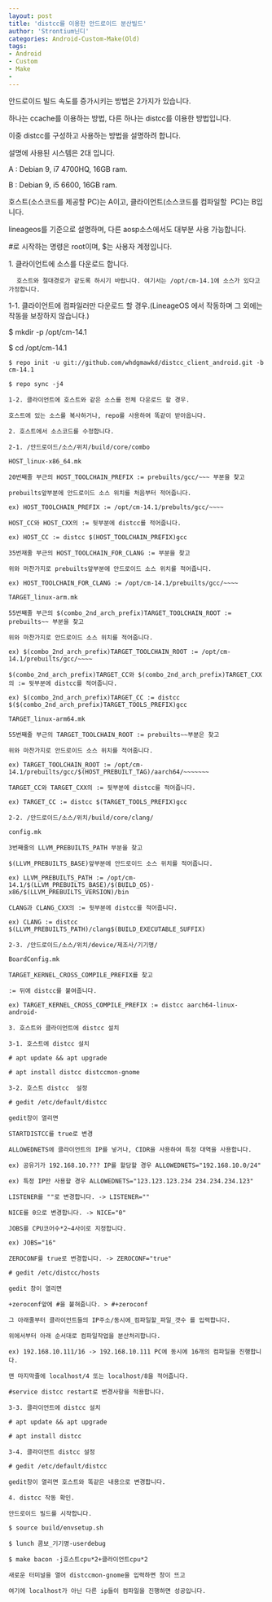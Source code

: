 ```yaml
---
layout: post
title: 'distcc를 이용한 안드로이드 분산빌드'
author: 'Strontium닌디'
categories: Android-Custom-Make(Old)
tags:
- Android
- Custom
- Make
-
---
```



<script> location.href='https://cafe.naver.com/develoid/688094' ; </script>

<p>안드로이드 빌드 속도를 증가시키는 방법은 2가지가 있습니다.</p>
<p>하나는 ccache를 이용하는 방법, 다른 하나는 distcc를 이용한 방법입니다.</p>
<p>이중 distcc를 구성하고 사용하는 방법을 설명하려 합니다.</p>
<p>설명에 사용된 시스템은 2대 입니다.</p>
<p>A :​ Debian 9, i7 4700HQ, 16GB ram.</p>
<p>B : Debian 9, i5 6600, 16GB ram. </p>
<p>호스트(소스코드를 제공할 PC)는 A이고, 클라이언트(소스코드를 컴파일할&nbsp; PC)는 B입니다.</p>
<p>lineageos를 기준으로 설명하며, 다른 aosp소스에서도 대부분 사용 가능합니다.</p>
<p>#로 시작하는 명령은 root이며, $는 사용자 계정입니다.</p>
<p>1. 클라이언트에 소스를 다운로드 합니다.</p>
<p>&nbsp;&nbsp;&nbsp; <code>호스트와 절대경로가 같도록 하시기 바랍니다. 여기서는 /opt/cm-14.1에 소스가 있다고 가정합니다.</code></p>
<p>1-1. 클라이언트에 컴파일러만 다운로드 할 경우.(LineageOS 에서 작동하며 그 외에는 작동을 보장하지 않습니다.)</p>
<p >$ mkdir -p /opt/cm-14.1</p>
<p >$ cd /opt/cm-14.1</p>
<p ><code>$ repo init -u git://github.com/whdgmawkd/distcc_client_android.git -b cm-14.1</code></p>
<p ><code>$ repo sync -j4</code></p>
<p ><code>1-2. 클라이언트에 호스트와 같은 소스를 전체 다운로드 할 경우.</code></p>
<p ><code>호스트에 있는 소스를 복사하거나, repo를 사용하여 똑같이 받아옵니다.</code></p>
<p ><code>2. 호스트에서 소스코드를 수정합니다.</code></p>
<p ><code>2-1. /안드로이드/소스/위치/build/core/combo</code></p>
<p ><code>HOST_linux-x86_64.mk</code></p>
<p ><code>20번째줄 부근의 HOST_TOOLCHAIN_PREFIX := prebuilts/gcc/~~~ 부분을 찾고</code></p>
<p ><code>prebuilts앞부분에 안드로이드 소스 위치를 처음부터 적어줍니다.</code></p>
<p ><code>ex) HOST_TOOLCHAIN_PREFIX := /opt/cm-14.1/prebults/gcc/~~~~</code></p>
<p ><code></code></p>
<p ><code>HOST_CC와 HOST_CXX의 := 뒷부분에 distcc를 적어줍니다.</code></p>
<p ><code>ex) HOST_CC := distcc $(HOST_TOOLCHAIN_PREFIX)gcc</code></p>
<p ><code></code></p>
<p ><code>35번재줄 부근의 HOST_TOOLCHAIN_FOR_CLANG := 부분을 찾고</code></p>
<p ><code>위와 마찬가지로 prebuilts앞부분에 안드로이드 소스 위치를 적어줍니다.</code></p>
<p ><code>ex) HOST_TOOLCHAIN_FOR_CLANG := /opt/cm-14.1/prebuilts/gcc/~~~~</code></p>
<p ><code></code></p>
<p ><code>TARGET_linux-arm.mk</code></p>
<p ><code>55번째줄 부근의 $(combo_2nd_arch_prefix)TARGET_TOOLCHAIN_ROOT := prebuilts~~ 부분을 찾고</code></p>
<p ><code>위와 마찬가지로 안드로이드 소스 위치를 적어줍니다.</code></p>
<p ><code>ex) $(combo_2nd_arch_prefix)TARGET_TOOLCHAIN_ROOT := /opt/cm-14.1/prebuilts/gcc/~~~~</code></p>
<p ><code></code></p>
<p ><code>$(combo_2nd_arch_prefix)TARGET_CC와 $(combo_2nd_arch_prefix)TARGET_CXX의 := 뒷부분에 distcc를 적어줍니다.</code></p>
<p ><code>ex) $(combo_2nd_arch_prefix)TARGET_CC := distcc $($(combo_2nd_arch_prefix)TARGET_TOOLS_PREFIX)gcc</code></p>
<p ><code></code></p>
<p ><code>TARGET_linux-arm64.mk</code></p>
<p ><code>55번째줄 부근의 TARGET_TOOLCHAIN_ROOT := prebuilts~~부분은 찾고</code></p>
<p ><code>위와 마찬가지로 안드로이드 소스 위치를 적어줍니다.</code></p>
<p ><code>ex) TARGET_TOOLCHAIN_ROOT := /opt/cm-14.1/prebuilts/gcc/$(HOST_PREBUILT_TAG)/aarch64/~~~~~~~</code></p>
<p ><code></code></p>
<p ><code>TARGET_CC와 TARGET_CXX의 := 뒷부분에 distcc를 적어줍니다.</code></p>
<p ><code>ex) TARGET_CC := distcc $(TARGET_TOOLS_PREFIX)gcc</code></p>
<p ><code></code></p>
<p ><code>2-2. /안드로이드/소스/위치/build/core/clang/</code></p>
<p ><code>config.mk&nbsp;</code></p>
<p ><code>3번째줄의 LLVM_PREBUILTS_PATH 부분을 찾고</code></p>
<p ><code>$(LLVM_PREBUILTS_BASE)앞부분에 안드로이드 소스 위치를 적어줍니다.</code></p>
<p ><code>ex) LLVM_PREBUILTS_PATH := /opt/cm-14.1/$(LLVM_PREBUILTS_BASE)/$(BUILD_OS)-x86/$(LLVM_PREBUILTS_VERSION)/bin</code></p>
<p ><code></code></p>
<p ><code>CLANG과 CLANG_CXX의 := 뒷부분에 distcc를 적어줍니다.</code></p>
<p ><code>ex) CLANG := distcc $(LLVM_PREBUILTS_PATH)/clang$(BUILD_EXECUTABLE_SUFFIX)</code></p>
<p ><code></code></p>
<p ><code>2-3. /안드로이드/소스/위치/device/제조사/기기명/</code></p>
<p ><code>BoardConfig.mk</code></p>
<p ><code>​TARGET_KERNEL_CROSS_COMPILE_PREFIX를 찾고 </code></p>
<p ><code>:= 뒤에 distcc를 붙여줍니다.</code></p>
<p ><code>ex) TARGET_KERNEL_CROSS_COMPILE_PREFIX := distcc aarch64-linux-android-</code></p>
<p ><code></code></p>
<p ><code>3. 호스트와 클라이언트에 distcc 설치</code></p>
<p ><code>3-1. 호스트에 distcc 설치</code></p>
<p ><code># apt update &amp;&amp; apt upgrade</code></p>
<p ><code># apt install distcc distccmon-gnome</code></p>
<p ><code>3-2. 호스트 distcc&nbsp; 설정</code></p>
<p ><code># gedit /etc/default/distcc</code></p>
<p ><code>gedit창이 열리면 </code></p>
<p ><code></code></p>
<p ><code>STARTDISTCC를 true로 변경</code></p>
<p ><code></code></p>
<p ><code>ALLOWEDNETS에 클라이언트의 IP를 넣거나, CIDR을 사용하여 특정 대역을 사용합니다.</code></p>
<p ><code>ex) 공유기가 192.168.10.??? IP를 할당할 경우 ALLOWEDNETS="192.168.10.0/24"</code></p>
<p ><code>ex) 특정 IP만 사용할 경우 ALLOWEDNETS="123.123.123.234 234.234.234.123"</code></p>
<p ><code></code></p>
<p ><code>LISTENER를 ""로 변경합니다.&nbsp;​-&gt; LISTENER=""​&nbsp;</code></p>
<p ><code></code></p>
<p ><code>NICE를 0으로 변경합니다. -&gt; NICE="0"</code></p>
<p ><code></code></p>
<p ><code>JOBS를 CPU코어수*2~4사이로 지정합니다. </code></p>
<p ><code>ex) JOBS="16"</code></p>
<p ><code></code></p>
<p ><code>ZEROCONF를 true로 변경합니다. -&gt; ZEROCONF="true"</code></p>
<p ><code></code></p>
<p ><code># gedit /etc/distcc/hosts</code></p>
<p ><code>gedit 창이 열리면</code></p>
<p ><code></code></p>
<p ><code>+zeroconf앞에 #을 붙혀줍니다. &gt; #+zeroconf</code></p>
<p ><code></code></p>
<p ><code>그 아래줄부터 클라이언트들의 IP주소/동시에_컴파일할_파일_갯수 를 입력합니다.</code></p>
<p ><code>위에서부터 아래 순서대로 컴파일작업을 분산처리합니다.</code></p>
<p ><code>ex) 192.168.10.111/16 -&gt; 192.168.10.111 PC에 동시에 16개의 컴파일을 진행합니다.</code></p>
<p ><code></code></p>
<p ><code>맨 마지막줄에 localhost/4 또는 localhost/8을 적어줍니다.</code></p>
<p ><code></code></p>
<p ><code>#service distcc restart로 변경사항을 적용합니다.</code></p>
<p ><code></code></p>
<p ><code>3-3. 클라이언트에 distcc 설치</code></p>
<p ><code># apt update &amp;&amp; apt upgrade</code></p>
<p ><code># apt install distcc </code></p>
<p ><code>3-4. 클라이언트 distcc 설정</code></p>
<p ><code># gedit /etc/default/distcc</code></p>
<p ><code>gedit창이 열리면 호스트와 똑같은 내용으로 변경합니다.</code></p>
<p ><code></code></p>
<p ><code>4. distcc 작동 확인.</code></p>
<p ><code>안드로이드 빌드를 시작합니다. </code></p>
<p ><code>$ source build/envsetup.sh</code></p>
<p ><code>$ lunch 콤보_기기명-userdebug</code></p>
<p ><code>$ make bacon -j호스트cpu*2+클라이언트cpu*2</code></p>
<p ><code></code></p>
<p ><code>새로운 터미널을 열어 distccmon-gnome을 입력하면 창이 뜨고 </code></p>
<p ><code>여기에 localhost가 아닌 다른 ip들이 컴파일을 진행하면 성공입니다.</code></p>
<p ><code></code></p>
<p ><code></code></p>

